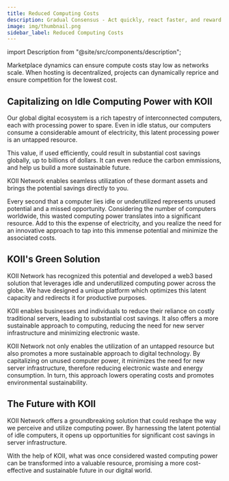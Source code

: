 ```yaml
---
title: Reduced Computing Costs
description: Gradual Consensus - Act quickly, react faster, and reward slowly.
image: img/thumbnail.png
sidebar_label: Reduced Computing Costs
---
```


import Description from "@site/src/components/description";

<!-- ![banner](../img/Nodes%20vs%20Servers.svg) -->

Marketplace dynamics can ensure compute costs stay low as networks scale. When hosting is decentralized, projects can dynamically reprice and ensure competition for the lowest cost.

## Capitalizing on Idle Computing Power with KOII

Our global digital ecosystem is a rich tapestry of interconnected computers, each with processing power to spare. Even in idle status, our computers consume a considerable amount of electricity, this latent processing power is an untapped resource.

This value, if used efficiently, could result in substantial cost savings globally, up to billions of dollars. It can even reduce the carbon emmissions, and help us build a more sustainable future.

KOII Network enables seamless utilization of these dormant assets and brings the potential savings directly to you.

Every second that a computer lies idle or underutilized represents unused potential and a missed opportunity. Considering the number of computers worldwide, this wasted computing power translates into a significant resource. Add to this the expense of electricity, and you realize the need for an innovative approach to tap into this immense potential and minimize the associated costs.

## KOII's Green Solution

KOII Network has recognized this potential and developed a web3 based solution that leverages idle and underutilized computing power across the globe. We have designed a unique platform which optimizes this latent capacity and redirects it for productive purposes.

KOII enables businesses and individuals to reduce their reliance on costly traditional servers, leading to substantial cost savings. It also offers a more sustainable approach to computing, reducing the need for new server infrastructure and minimizing electronic waste.

KOII Network not only enables the utilization of an untapped resource but also promotes a more sustainable approach to digital technology. By capitalizing on unused computer power, it minimizes the need for new server infrastructure, therefore reducing electronic waste and energy consumption. In turn, this approach lowers operating costs and promotes environmental sustainability.

## The Future with KOII

KOII Network offers a groundbreaking solution that could reshape the way we perceive and utilize computing power. By harnessing the latent potential of idle computers, it opens up opportunities for significant cost savings in server infrastructure.

With the help of KOII, what was once considered wasted computing power can be transformed into a valuable resource, promising a more cost-effective and sustainable future in our digital world.
